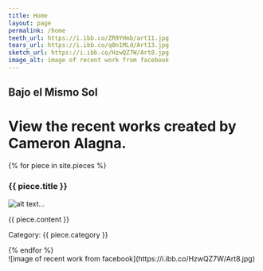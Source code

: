 ```yaml
---
title: Home
layout: page
permalink: /home
teeth_url: https://i.ibb.co/ZR9YHmb/art11.jpg
tears_url: https://i.ibb.co/q0n1MLd/Art13.jpg
sketch_url: https://i.ibb.co/HzwQZ7W/Art8.jpg
image_alt: image of recent work from facebook 
---
```

<div class="content-left" markdown="1">

## Bajo el Mismo Sol 
# View the recent works created by **Cameron Alagna**. 

{% for piece in site.pieces %}
<h3>{{ piece.title }}</h3>
<p> <img src="{{ piece.image }}" alt="alt text..." /> </p>
<p>{{ piece.content }}</p>
<p>Category: {{ piece.category }}</p>
{% endfor %}

</div>

<div class= "img-right" markdown="1">
![image of recent work from facebook](https://i.ibb.co/HzwQZ7W/Art8.jpg)
</div>
